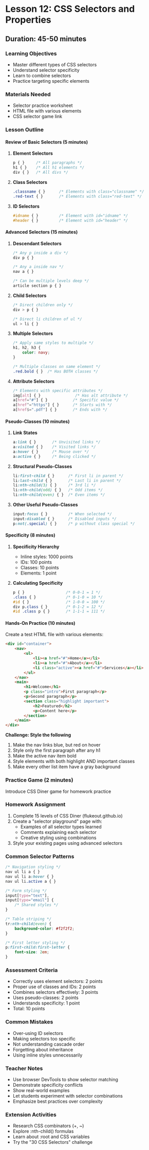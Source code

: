 # Lesson 12: CSS Selectors and Properties

## Duration: 45-50 minutes

### Learning Objectives
- Master different types of CSS selectors
- Understand selector specificity
- Learn to combine selectors
- Practice targeting specific elements

### Materials Needed
- Selector practice worksheet
- HTML file with various elements
- CSS selector game link

### Lesson Outline

#### Review of Basic Selectors (5 minutes)

1. **Element Selectors**
   ```css
   p { }     /* All paragraphs */
   h1 { }    /* All h1 elements */
   div { }   /* All divs */
   ```

2. **Class Selectors**
   ```css
   .classname { }      /* Elements with class="classname" */
   .red-text { }       /* Elements with class="red-text" */
   ```

3. **ID Selectors**
   ```css
   #idname { }         /* Element with id="idname" */
   #header { }         /* Element with id="header" */
   ```
#### Advanced Selectors (15 minutes)

1. **Descendant Selectors**
   ```css
   /* Any p inside a div */
   div p { }
   
   /* Any a inside nav */
   nav a { }
   
   /* Can be multiple levels deep */
   article section p { }
   ```

2. **Child Selectors**
   ```css
   /* Direct children only */
   div > p { }
   
   /* Direct li children of ul */
   ul > li { }
   ```

3. **Multiple Selectors**
   ```css
   /* Apply same styles to multiple */
   h1, h2, h3 {
       color: navy;
   }
   
   /* Multiple classes on same element */
   .red.bold { }  /* Has BOTH classes */
   ```

4. **Attribute Selectors**
   ```css
   /* Elements with specific attributes */
   img[alt] { }               /* Has alt attribute */
   a[href="#"] { }           /* Specific value */
   a[href^="https"] { }      /* Starts with */
   a[href$=".pdf"] { }       /* Ends with */
   ```
#### Pseudo-Classes (10 minutes)

1. **Link States**
   ```css
   a:link { }       /* Unvisited links */
   a:visited { }    /* Visited links */
   a:hover { }      /* Mouse over */
   a:active { }     /* Being clicked */
   ```

2. **Structural Pseudo-Classes**
   ```css
   li:first-child { }      /* First li in parent */
   li:last-child { }       /* Last li in parent */
   li:nth-child(3) { }     /* 3rd li */
   li:nth-child(odd) { }   /* Odd items */
   li:nth-child(even) { }  /* Even items */
   ```

3. **Other Useful Pseudo-Classes**
   ```css
   input:focus { }         /* When selected */
   input:disabled { }      /* Disabled inputs */
   p:not(.special) { }     /* p without class special */
   ```

#### Specificity (8 minutes)

1. **Specificity Hierarchy**
   - Inline styles: 1000 points
   - IDs: 100 points
   - Classes: 10 points
   - Elements: 1 point

2. **Calculating Specificity**
   ```css
   p { }                  /* 0-0-1 = 1 */
   .class { }             /* 0-1-0 = 10 */
   #id { }                /* 1-0-0 = 100 */
   div p.class { }        /* 0-1-2 = 12 */
   #id .class p { }       /* 1-1-1 = 111 */
   ```
#### Hands-On Practice (10 minutes)

Create a test HTML file with various elements:
```html
<div id="container">
    <nav>
        <ul>
            <li><a href="#">Home</a></li>
            <li><a href="#">About</a></li>
            <li class="active"><a href="#">Services</a></li>
        </ul>
    </nav>
    <main>
        <h1>Welcome</h1>
        <p class="intro">First paragraph</p>
        <p>Second paragraph</p>
        <section class="highlight important">
            <h2>Featured</h2>
            <p>Content here</p>
        </section>
    </main>
</div>
```

**Challenge: Style the following**
1. Make the nav links blue, but red on hover
2. Style only the first paragraph after any h1
3. Make the active nav item bold
4. Style elements with both highlight AND important classes
5. Make every other list item have a gray background

### Practice Game (2 minutes)
Introduce CSS Diner game for homework practice

### Homework Assignment
1. Complete 15 levels of CSS Diner (flukeout.github.io)
2. Create a "selector playground" page with:
   - Examples of all selector types learned
   - Comments explaining each selector
   - Creative styling using combinations
3. Style your existing pages using advanced selectors
### Common Selector Patterns

```css
/* Navigation styling */
nav ul li a { }
nav ul li a:hover { }
nav ul li.active a { }

/* Form styling */
input[type="text"],
input[type="email"] {
    /* Shared styles */
}

/* Table striping */
tr:nth-child(even) {
    background-color: #f2f2f2;
}

/* First letter styling */
p:first-child:first-letter {
    font-size: 2em;
}
```

### Assessment Criteria
- Correctly uses element selectors: 2 points
- Proper use of classes and IDs: 2 points
- Combines selectors effectively: 3 points
- Uses pseudo-classes: 2 points
- Understands specificity: 1 point
- Total: 10 points

### Common Mistakes
- Over-using ID selectors
- Making selectors too specific
- Not understanding cascade order
- Forgetting about inheritance
- Using inline styles unnecessarily

### Teacher Notes
- Use browser DevTools to show selector matching
- Demonstrate specificity conflicts
- Show real-world examples
- Let students experiment with selector combinations
- Emphasize best practices over complexity

### Extension Activities
- Research CSS combinators (+, ~)
- Explore :nth-child() formulas
- Learn about :root and CSS variables
- Try the "30 CSS Selectors" challenge